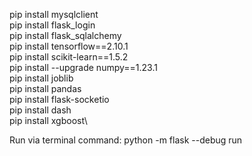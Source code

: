pip install mysqlclient\
pip install flask_login\
pip install flask_sqlalchemy\
pip install tensorflow==2.10.1\
pip install scikit-learn==1.5.2\
pip install --upgrade numpy==1.23.1\
pip install joblib\
pip install pandas\
pip install flask-socketio\
pip install dash\
pip install xgboost\

Run via terminal command: python -m flask --debug  run
